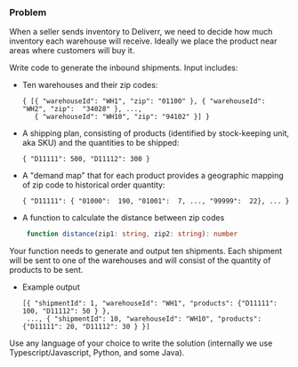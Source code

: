

### Problem

When a seller sends inventory to Deliverr, we need to decide how much inventory each warehouse will receive. Ideally we 
place the product near areas where customers will buy it. 

Write code to generate the inbound shipments. Input includes:
  - Ten warehouses and their zip codes:
    ```
    { [{ "warehouseId": "WH1", "zip": "01100" }, { "warehouseId": "WH2", "zip":  "34028" }, ...,
       { "warehouseId": "WH10", "zip": "94102" }] }
    ```
  - A shipping plan, consisting of products (identified by stock-keeping unit, aka SKU) and the quantities to be shipped:
    ```
    { "D11111": 500, "D11112": 300 }    
    ```
  - A "demand map" that for each product provides a geographic mapping of zip code to historical order quantity:
    ```
    { "D11111": { "01000":  190, "01001":  7, ..., "99999":  22}, ... }
    ``` 
  - A function to calculate the distance between zip codes
    ```typescript
     function distance(zip1: string, zip2: string): number
    ```
  
Your function needs to generate and output ten shipments. Each shipment will be sent to one of the
warehouses and will consist of the quantity of products to be sent.

  - Example output
    ```
    [{ "shipmentId": 1, "warehouseId": "WH1", "products": {"D11111": 100, "D11112": 50 } },
     ..., { "shipmentId": 10, "warehouseId": "WH10", "products": {"D11111": 20, "D11112": 30 } }]
    ```

Use any language of your choice to write the solution (internally we use Typescript/Javascript, Python, and some 
Java). 
